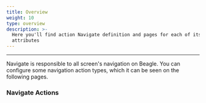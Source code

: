 ```yaml
---
title: Overview
weight: 10
type: overview
description: >-
  Here you'll find action Navigate definition and pages for each of its
  attributes
---
```


---

Navigate is responsible to all screen's navigation on Beagle. You can configure some navigation action types, which it can be seen on the following pages. 

### **Navigate Actions**